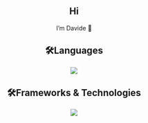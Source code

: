 <h2 align="center">Hi</h1>
<p align="center">I’m Davide 👋</p>

<h2 align="center">🛠Languages</h2>

<p align="center">
  <img src="https://skillicons.dev/icons?i=c,cpp,bash,python,javascript,html,css" />
</p>

<h2 align="center">🛠Frameworks & Technologies</h2>

<p align="center">
  <img src="https://skillicons.dev/icons?i=docker,nginx,postgres,django" />
</p>
